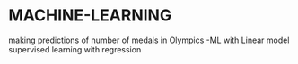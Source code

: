 # MACHINE-LEARNING
making predictions of number of medals in Olympics -ML with Linear model
supervised learning with regression
